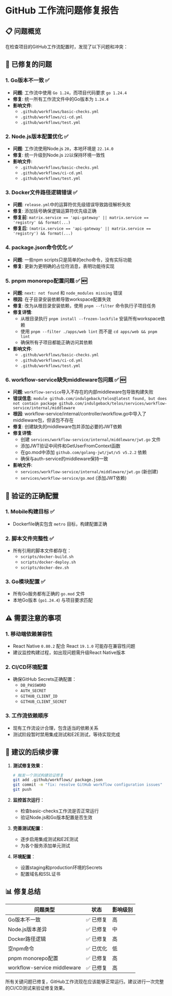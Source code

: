 # GitHub 工作流问题修复报告

## 📋 问题概览

在检查项目的GitHub工作流配置时，发现了以下问题和冲突：

## 🔧 已修复的问题

### 1. Go版本不一致 ✅

- **问题**: 工作流中使用 `Go 1.24`，而项目代码要求 `go 1.24.4`
- **修复**: 统一所有工作流文件中的Go版本为 `1.24.4`
- **影响文件**:
  - `.github/workflows/basic-checks.yml`
  - `.github/workflows/ci-cd.yml`
  - `.github/workflows/test.yml`

### 2. Node.js版本配置优化 ✅

- **问题**: 工作流使用Node.js `20`，本地环境是 `22.14.0`
- **修复**: 统一升级到Node.js `22`以保持环境一致性
- **影响文件**:
  - `.github/workflows/basic-checks.yml`
  - `.github/workflows/ci-cd.yml`
  - `.github/workflows/test.yml`

### 3. Docker文件路径逻辑错误 ✅

- **问题**: `release.yml`中的运算符优先级错误导致路径解析失败
- **修复**: 添加括号确保逻辑运算符优先级正确
- **修复前**: `matrix.service == 'api-gateway' || matrix.service == 'registry' && format(...)`
- **修复后**: `(matrix.service == 'api-gateway' || matrix.service == 'registry') && format(...)`

### 4. package.json命令优化 ✅

- **问题**: 一些npm scripts只是简单的echo命令，没有实际功能
- **修复**: 更新为更明确的占位符消息，表明功能待实现

### 5. pnpm monorepo配置问题 ✅ 🆕

- **问题**: `next: not found` 和 `node_modules missing` 错误
- **根因**: 在子目录安装依赖导致workspace配置失效
- **修复**: 改为从根目录安装依赖，使用 `pnpm --filter` 命令执行子项目任务
- **修复详情**:
  - 从根目录执行 `pnpm install --frozen-lockfile` 安装所有workspace依赖
  - 使用 `pnpm --filter ./apps/web lint` 而不是 `cd apps/web && pnpm lint`
  - 确保所有子项目都能正确访问其依赖
- **影响文件**:
  - `.github/workflows/basic-checks.yml`
  - `.github/workflows/ci-cd.yml`
  - `.github/workflows/test.yml`

### 6. workflow-service缺失middleware包问题 ✅ 🆕

- **问题**: `workflow-service`导入不存在的内部middleware包导致构建失败
- **错误信息**: `module github.com/indulgeback/telos@latest found, but does not contain package github.com/indulgeback/telos/services/workflow-service/internal/middleware`
- **根因**: workflow-service/internal/controller/workflow.go中导入了middleware包，但该包不存在
- **修复**: 创建缺失的middleware包并添加必要的JWT依赖
- **修复详情**:
  - 创建 `services/workflow-service/internal/middleware/jwt.go` 文件
  - 添加JWT验证中间件和GetUserFromContext函数
  - 在go.mod中添加 `github.com/golang-jwt/jwt/v5 v5.2.2` 依赖
  - 确保与auth-service的middleware保持一致
- **影响文件**:
  - `services/workflow-service/internal/middleware/jwt.go` (新创建)
  - `services/workflow-service/go.mod` (添加JWT依赖)

## 🎯 验证的正确配置

### 1. Mobile构建目标 ✅

- Dockerfile确实包含 `metro` 目标，构建配置正确

### 2. 脚本文件完整性 ✅

- 所有引用的脚本文件都存在：
  - `scripts/docker-build.sh`
  - `scripts/docker-deploy.sh`
  - `scripts/docker-dev.sh`

### 3. Go模块配置 ✅

- 所有Go服务都有正确的 `go.mod` 文件
- 本地Go版本 (`go1.24.4`) 与项目要求匹配

## ⚠️ 需要注意的事项

### 1. 移动端依赖兼容性

- React Native `0.80.2` 配合 React `19.1.0` 可能存在兼容性问题
- 建议监控构建过程，如出现问题需升级React Native版本

### 2. CI/CD环境配置

- 确保GitHub Secrets正确配置：
  - `DB_PASSWORD`
  - `AUTH_SECRET`
  - `GITHUB_CLIENT_ID`
  - `GITHUB_CLIENT_SECRET`

### 3. 工作流依赖顺序

- 现有工作流设计合理，包含适当的依赖关系
- 测试阶段暂时禁用集成测试和E2E测试，等待实现完成

## 🚀 建议的后续步骤

1. **测试修复效果**：

   ```bash
   # 触发一个测试构建验证修复
   git add .github/workflows/ package.json
   git commit -m "fix: resolve GitHub workflow configuration issues"
   git push
   ```

2. **监控首次运行**：
   - 检查basic-checks工作流是否正常运行
   - 验证Node.js和Go版本配置是否生效

3. **完善测试配置**：
   - 逐步启用集成测试和E2E测试
   - 为各个服务添加单元测试

4. **环境配置**：
   - 设置staging和production环境的Secrets
   - 配置域名和SSL证书

## 📊 修复总结

| 问题类型 | 状态 | 影响级别 |
|---------|------|----------|
| Go版本不一致 | ✅ 已修复 | 高 |
| Node.js版本差异 | ✅ 已修复 | 中 |
| Docker路径逻辑 | ✅ 已修复 | 高 |
| 空npm命令 | ✅ 已优化 | 低 |
| pnpm monorepo配置 | ✅ 已修复 | 高 |
| workflow-service middleware | ✅ 已修复 | 高 |

所有关键问题已修复，GitHub工作流现在应该能够正常运行。建议进行一次完整的CI/CD测试来验证修复效果。
